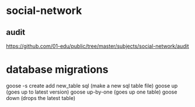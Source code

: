 # social-network

## audit
https://github.com/01-edu/public/tree/master/subjects/social-network/audit

# database migrations

goose -s create add new_table sql (make a new sql table file)
goose up (goes up to latest version)
goose up-by-one (goes up one table)
goose down (drops the latest table)